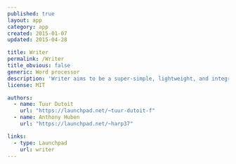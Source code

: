 ```yaml
---
published: true
layout: app
category: app
created: 2015-01-07
updated: 2015-04-28

title: Writer
permalink: /Writer
title_obvious: false
generic: Word processor
description: 'Writer aims to be a super-simple, lightweight, and integrated word processor.'
license: MIT

authors:
  - name: Tuur Dutoit
    url: "https://launchpad.net/~tuur-dutoit-f"
  - name: Anthony Huben
    url: "https://launchpad.net/~harp37"

links:
  - type: Launchpad
    url: writer
---
```

